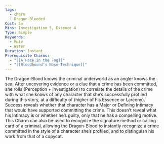 ```yaml
---
tags:
  - charm
  - Dragon-Blooded
Cost: 5m
Mins: Investigation 5, Essence 4
Type: Simple
Keywords:
  - Mute
  - Water
Duration: Instant
Prerequisite Charms:
  - "[[A Face in the Fog]]"
  - "[[Bloodhound’s Nose Technique]]"
---
```

The Dragon-Blood knows the criminal underworld as an angler knows the sea. After uncovering evidence or a clue that a crime has been committed, she rolls (Perception + Investigation) to correlate the details of the crime with what she knows of any character that she’s successfully profiled during this story, at a difficulty of (higher of his Essence or Larceny). Success reveals whether that character has a Major or Defining Intimacy that would have supported committing the crime. This doesn’t reveal what his Intimacy is or whether he’s guilty, only that he has a compelling motive. This Charm can also be used to recognize the signature method or calling card of a criminal, allowing the Dragon-Blood to instantly recognize a crime committed in the style of a character she’s profiled, and to distinguish his work from that of a copycat.
